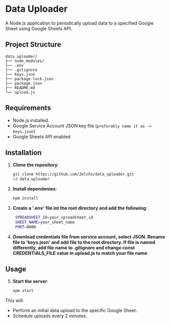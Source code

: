 # Data Uploader

A Node.js application to periodically upload data to a specified Google Sheet using Google Sheets API.

## Project Structure

```
data_uploader/
├── node_modules/
├── .env
├── .gitignore
├── keys.json
├── package-lock.json
├── package.json
├── README.md
└── upload.js
```

## Requirements

- Node.js installed.
- Google Service Account JSON key file (`preferably name it as -> keys.json`)
- Google Sheets API enabled

## Installation

1. **Clone the repository**:

   ```sh
   git clone https://github.com/Zelchs/data_uploader.git
   cd data_uploader
   ```

2. **Install dependenies**:

   ```sh
   npm install
   ```

3. **Create a '.env' file int the root directory and add the following**:

   ```sh
    SPREADSHEET_ID=your_spreadsheet_id
    SHEET_NAME=your_sheet_name
    PORT=8000
   ```

4. **Download credentials file from service account, select JSON. Rename file to 'keys.json' and add file to the root directory. If file is named differently, add file name to .gitignore and change const CREDENTIALS_FILE value in upload.js to match your file name**:

## Usage

5. **Start the server**:

   ```sh
   npm start
   ```

This will:

- Perform an initial data upload to the specific Google Sheet.
- Schedule uploads every 2 minutes.
